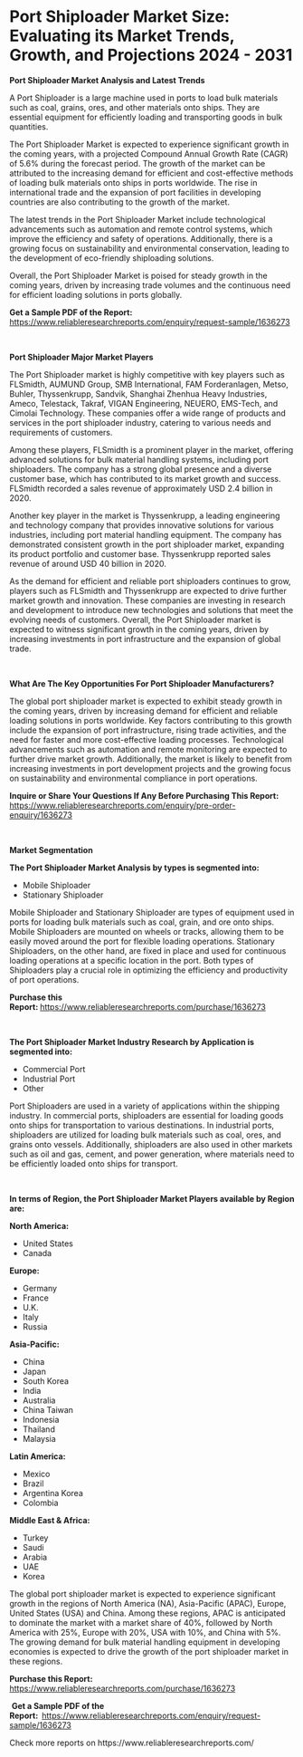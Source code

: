 <p><h1>Port Shiploader Market Size: Evaluating its Market Trends, Growth, and Projections 2024 - 2031</h1></p><p><strong>Port Shiploader Market Analysis and Latest Trends</strong></p>
<p><p>A Port Shiploader is a large machine used in ports to load bulk materials such as coal, grains, ores, and other materials onto ships. They are essential equipment for efficiently loading and transporting goods in bulk quantities.</p><p>The Port Shiploader Market is expected to experience significant growth in the coming years, with a projected Compound Annual Growth Rate (CAGR) of 5.6% during the forecast period. The growth of the market can be attributed to the increasing demand for efficient and cost-effective methods of loading bulk materials onto ships in ports worldwide. The rise in international trade and the expansion of port facilities in developing countries are also contributing to the growth of the market.</p><p>The latest trends in the Port Shiploader Market include technological advancements such as automation and remote control systems, which improve the efficiency and safety of operations. Additionally, there is a growing focus on sustainability and environmental conservation, leading to the development of eco-friendly shiploading solutions.</p><p>Overall, the Port Shiploader Market is poised for steady growth in the coming years, driven by increasing trade volumes and the continuous need for efficient loading solutions in ports globally.</p></p>
<p><strong>Get a Sample PDF of the Report:&nbsp;</strong> <a href="https://www.reliableresearchreports.com/enquiry/request-sample/1636273">https://www.reliableresearchreports.com/enquiry/request-sample/1636273</a></p>
<p>&nbsp;</p>
<p><strong>Port Shiploader Major Market Players</strong></p>
<p><p>The Port Shiploader market is highly competitive with key players such as FLSmidth, AUMUND Group, SMB International, FAM Forderanlagen, Metso, Buhler, Thyssenkrupp, Sandvik, Shanghai Zhenhua Heavy Industries, Ameco, Telestack, Takraf, VIGAN Engineering, NEUERO, EMS-Tech, and Cimolai Technology. These companies offer a wide range of products and services in the port shiploader industry, catering to various needs and requirements of customers.</p><p>Among these players, FLSmidth is a prominent player in the market, offering advanced solutions for bulk material handling systems, including port shiploaders. The company has a strong global presence and a diverse customer base, which has contributed to its market growth and success. FLSmidth recorded a sales revenue of approximately USD 2.4 billion in 2020.</p><p>Another key player in the market is Thyssenkrupp, a leading engineering and technology company that provides innovative solutions for various industries, including port material handling equipment. The company has demonstrated consistent growth in the port shiploader market, expanding its product portfolio and customer base. Thyssenkrupp reported sales revenue of around USD 40 billion in 2020.</p><p>As the demand for efficient and reliable port shiploaders continues to grow, players such as FLSmidth and Thyssenkrupp are expected to drive further market growth and innovation. These companies are investing in research and development to introduce new technologies and solutions that meet the evolving needs of customers. Overall, the Port Shiploader market is expected to witness significant growth in the coming years, driven by increasing investments in port infrastructure and the expansion of global trade.</p></p>
<p>&nbsp;</p>
<p><strong>What Are The Key Opportunities For Port Shiploader Manufacturers?</strong></p>
<p><p>The global port shiploader market is expected to exhibit steady growth in the coming years, driven by increasing demand for efficient and reliable loading solutions in ports worldwide. Key factors contributing to this growth include the expansion of port infrastructure, rising trade activities, and the need for faster and more cost-effective loading processes. Technological advancements such as automation and remote monitoring are expected to further drive market growth. Additionally, the market is likely to benefit from increasing investments in port development projects and the growing focus on sustainability and environmental compliance in port operations.</p></p>
<p><strong>Inquire or Share Your Questions If Any Before Purchasing This Report:</strong> <a href="https://www.reliableresearchreports.com/enquiry/pre-order-enquiry/1636273">https://www.reliableresearchreports.com/enquiry/pre-order-enquiry/1636273</a></p>
<p>&nbsp;</p>
<p><strong>Market Segmentation</strong></p>
<p><strong>The Port Shiploader Market Analysis by types is segmented into:</strong></p>
<p><ul><li>Mobile Shiploader</li><li>Stationary Shiploader</li></ul></p>
<p><p>Mobile Shiploader and Stationary Shiploader are types of equipment used in ports for loading bulk materials such as coal, grain, and ore onto ships. Mobile Shiploaders are mounted on wheels or tracks, allowing them to be easily moved around the port for flexible loading operations. Stationary Shiploaders, on the other hand, are fixed in place and used for continuous loading operations at a specific location in the port. Both types of Shiploaders play a crucial role in optimizing the efficiency and productivity of port operations.</p></p>
<p><strong>Purchase this Report:&nbsp;</strong><a href="https://www.reliableresearchreports.com/purchase/1636273">https://www.reliableresearchreports.com/purchase/1636273</a></p>
<p>&nbsp;</p>
<p><strong>The Port Shiploader Market Industry Research by Application is segmented into:</strong></p>
<p><ul><li>Commercial Port</li><li>Industrial Port</li><li>Other</li></ul></p>
<p><p>Port Shiploaders are used in a variety of applications within the shipping industry. In commercial ports, shiploaders are essential for loading goods onto ships for transportation to various destinations. In industrial ports, shiploaders are utilized for loading bulk materials such as coal, ores, and grains onto vessels. Additionally, shiploaders are also used in other markets such as oil and gas, cement, and power generation, where materials need to be efficiently loaded onto ships for transport.</p></p>
<p>&nbsp;</p>
<p><strong>In terms of Region, the Port Shiploader Market Players available by Region are:</strong></p>
<p>
    <p> <strong> North America: </strong>
        <ul>
            <li>United States</li>
            <li>Canada</li>
        </ul>
        </p> 
    <p> <strong> Europe: </strong>
        <ul>
            <li>Germany</li>
            <li>France</li>
            <li>U.K.</li>
            <li>Italy</li>
            <li>Russia</li>
        </ul>
        </p> 
    <p> <strong> Asia-Pacific: </strong>
        <ul>
            <li>China</li>
            <li>Japan</li>
            <li>South Korea</li>
            <li>India</li>
            <li>Australia</li>
            <li>China Taiwan</li>
            <li>Indonesia</li>
            <li>Thailand</li>
            <li>Malaysia</li>
        </ul>
        </p> 
    <p> <strong> Latin America: </strong>
        <ul>
            <li>Mexico</li>
            <li>Brazil</li>
            <li>Argentina Korea</li>
            <li>Colombia</li>
        </ul>
        </p> 
    <p> <strong> Middle East & Africa: </strong>
        <ul>
            <li>Turkey</li>
            <li>Saudi</li>
            <li>Arabia</li>
            <li>UAE</li>
            <li>Korea</li>
        </ul>
    </p>
    </p>
<p><p>The global port shiploader market is expected to experience significant growth in the regions of North America (NA), Asia-Pacific (APAC), Europe, United States (USA) and China. Among these regions, APAC is anticipated to dominate the market with a market share of 40%, followed by North America with 25%, Europe with 20%, USA with 10%, and China with 5%. The growing demand for bulk material handling equipment in developing economies is expected to drive the growth of the port shiploader market in these regions.</p></p>
<p><strong>Purchase this Report: </strong><a href="https://www.reliableresearchreports.com/purchase/1636273">https://www.reliableresearchreports.com/purchase/1636273</a></p>
<p>&nbsp;<strong>Get a Sample PDF of the Report:&nbsp;&nbsp;</strong><a href="https://www.reliableresearchreports.com/enquiry/request-sample/1636273">https://www.reliableresearchreports.com/enquiry/request-sample/1636273</a></p>
<p><strong></strong></p>
<p>Check more reports on https://www.reliableresearchreports.com/</p>